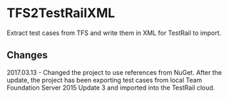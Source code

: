# TFS2TestRailXML
Extract test cases from TFS and write them in XML for TestRail to import.

## Changes

2017.03.13 - Changed the project to use references from NuGet. After the update, the project has been exporting test cases from local Team Foundation Server 2015 Update 3 and imported into the TestRail cloud.
